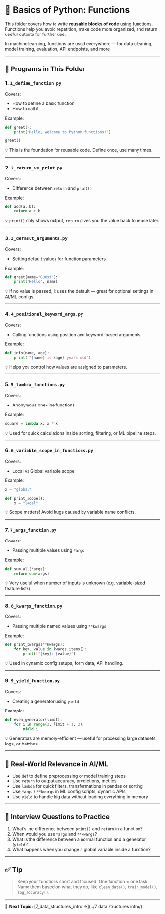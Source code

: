 # 🧠 Basics of Python: Functions

This folder covers how to write **reusable blocks of code** using functions. Functions help you avoid repetition, make code more organized, and return useful outputs for further use.

In machine learning, functions are used everywhere — for data cleaning, model training, evaluation, API endpoints, and more.

---

## 📌 Programs in This Folder

### 1. `1_define_function.py`

Covers:
- How to define a basic function
- How to call it

Example:
```python
def greet():
    print("Hello, welcome to Python functions!")

greet()
```

💡 This is the foundation for reusable code. Define once, use many times.

---

### 2. `2_return_vs_print.py`

Covers:
- Difference between `return` and `print()`

Example:
```python
def add(a, b):
    return a + b
```

💡 `print()` only shows output, `return` gives you the value back to reuse later.

---

### 3. `3_default_arguments.py`

Covers:
- Setting default values for function parameters

Example:
```python
def greet(name="Guest"):
    print("Hello", name)
```

💡 If no value is passed, it uses the default — great for optional settings in AI/ML configs.

---

### 4. `4_positional_keyword_args.py`

Covers:
- Calling functions using position and keyword-based arguments

Example:
```python
def info(name, age):
    print(f"{name} is {age} years old")
```

💡 Helps you control how values are assigned to parameters.

---

### 5. `5_lambda_functions.py`

Covers:
- Anonymous one-line functions

Example:
```python
square = lambda x: x * x
```

💡 Used for quick calculations inside sorting, filtering, or ML pipeline steps.

---

### 6. `6_variable_scope_in_functions.py`

Covers:
- Local vs Global variable scope

Example:
```python
x = "global"

def print_scope():
    x = "local"
```

💡 Scope matters! Avoid bugs caused by variable name conflicts.

---

### 7. `7_args_function.py`

Covers:
- Passing multiple values using `*args`

Example:
```python
def sum_all(*args):
    return sum(args)
```

💡 Very useful when number of inputs is unknown (e.g. variable-sized feature lists)

---

### 8. `8_kwargs_function.py`

Covers:
- Passing multiple named values using `**kwargs`

Example:
```python
def print_kwargs(**kwargs):
    for key, value in kwargs.items():
        print(f"{key}: {value}")
```

💡 Used in dynamic config setups, form data, API handling.

---

### 9. `9_yield_function.py`

Covers:
- Creating a generator using `yield`

Example:
```python
def even_generator(limit):
    for i in range(2, limit + 1, 2):
        yield i
```

💡 Generators are memory-efficient — useful for processing large datasets, logs, or batches.

---

## 🎯 Real-World Relevance in AI/ML

- Use `def` to define preprocessing or model training steps
- Use `return` to output accuracy, predictions, metrics
- Use `lambda` for quick filters, transformations in pandas or sorting
- Use `*args` / `**kwargs` in ML config scripts, dynamic APIs
- Use `yield` to handle big data without loading everything in memory

---

## 🧠 Interview Questions to Practice

1. What’s the difference between `print()` and `return` in a function?
2. When would you use `*args` and `**kwargs`?
3. What is the difference between a normal function and a generator (`yield`)?
4. What happens when you change a global variable inside a function?

---

## ✅ Tip

> Keep your functions short and focused. One function = one task.  
> Name them based on what they do, like `clean_data()`, `train_model()`, `log_accuracy()`.

---

📁 **Next Topic:** [7_data_structures_intro →](../7 data structures intro/)